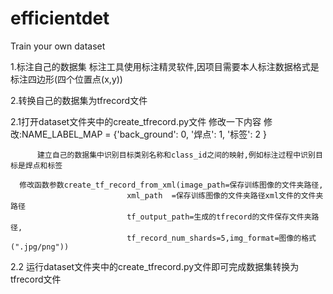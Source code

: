 # efficientdet
Train your own dataset

1.标注自己的数据集
  标注工具使用标注精灵软件,因项目需要本人标注数据格式是标注四边形(四个位置点(x,y))

2.转换自己的数据集为tfrecord文件

   2.1打开dataset文件夹中的create_tfrecord.py文件 修改一下内容
      修改:NAME_LABEL_MAP = {'back_ground': 0,
                             '焊点': 1,
                             '标签': 2 }
                        
          建立自己的数据集中识别目标类别名称和class_id之间的映射,例如标注过程中识别目标是焊点和标签
          
      修改函数参数create_tf_record_from_xml(image_path=保存训练图像的文件夹路径,
                              xml_path  =保存训练图像的文件夹路径xml文件的文件夹路径
                              tf_output_path=生成的tfrecord的文件保存文件夹路径,
                              tf_record_num_shards=5,img_format=图像的格式(".jpg/png"))  
                              
        
   2.2 运行dataset文件夹中的create_tfrecord.py文件即可完成数据集转换为tfrecord文件
  
  
